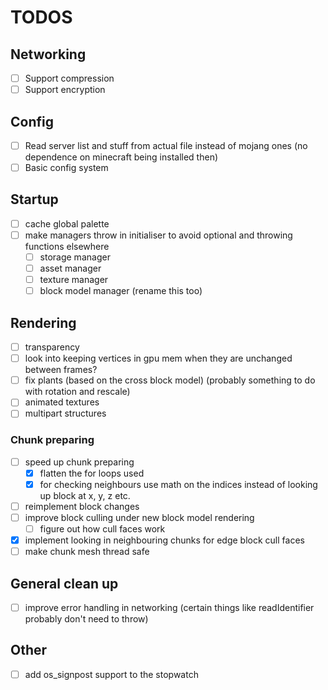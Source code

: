 # TODOS

## Networking

- [ ] Support compression
- [ ] Support encryption

## Config

- [ ] Read server list and stuff from actual file instead of mojang ones (no dependence on minecraft being installed then)
- [ ] Basic config system

## Startup

- [ ] cache global palette
- [ ] make managers throw in initialiser to avoid optional and throwing functions elsewhere
  - [ ] storage manager
  - [ ] asset manager
  - [ ] texture manager
  - [ ] block model manager (rename this too)

## Rendering

- [ ] transparency
- [ ] look into keeping vertices in gpu mem when they are unchanged between frames?
- [ ] fix plants (based on the cross block model) (probably something to do with rotation and rescale)
- [ ] animated textures
- [ ] multipart structures

### Chunk preparing

- [ ] speed up chunk preparing
  - [x] flatten the for loops used
  - [x] for checking neighbours use math on the indices instead of looking up block at x, y, z etc.
- [ ] reimplement block changes
- [ ] improve block culling under new block model rendering
  - [ ] figure out how cull faces work
- [x] implement looking in neighbouring chunks for edge block cull faces
- [ ] make chunk mesh thread safe

## General clean up

- [ ] improve error handling in networking (certain things like readIdentifier probably don't need to throw)

## Other

- [ ] add os_signpost support to the stopwatch
